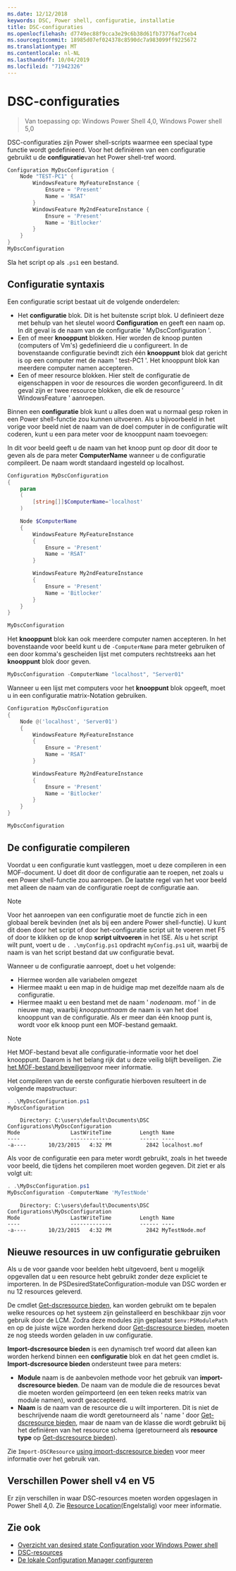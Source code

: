 ```yaml
---
ms.date: 12/12/2018
keywords: DSC, Power shell, configuratie, installatie
title: DSC-configuraties
ms.openlocfilehash: d7749ec88f9cca3e29c6b38d61fb73776af7ceb4
ms.sourcegitcommit: 18985d07ef024378c8590dc7a983099ff9225672
ms.translationtype: MT
ms.contentlocale: nl-NL
ms.lasthandoff: 10/04/2019
ms.locfileid: "71942326"
---
```

# <a name="dsc-configurations"></a>DSC-configuraties

> Van toepassing op: Windows Power Shell 4,0, Windows Power shell 5,0

DSC-configuraties zijn Power shell-scripts waarmee een speciaal type functie wordt gedefinieerd.
Voor het definiëren van een configuratie gebruikt u de **configuratie**van het Power shell-tref woord.

```powershell
Configuration MyDscConfiguration {
    Node "TEST-PC1" {
        WindowsFeature MyFeatureInstance {
            Ensure = 'Present'
            Name = 'RSAT'
        }
        WindowsFeature My2ndFeatureInstance {
            Ensure = 'Present'
            Name = 'Bitlocker'
        }
    }
}
MyDscConfiguration
```

Sla het script op als `.ps1` een bestand.

## <a name="configuration-syntax"></a>Configuratie syntaxis

Een configuratie script bestaat uit de volgende onderdelen:

- Het **configuratie** blok. Dit is het buitenste script blok. U definieert deze met behulp van het sleutel woord **Configuration** en geeft een naam op. In dit geval is de naam van de configuratie ' MyDscConfiguration '.
- Een of meer **knooppunt** blokken. Hier worden de knoop punten (computers of Vm's) gedefinieerd die u configureert. In de bovenstaande configuratie bevindt zich één **knooppunt** blok dat gericht is op een computer met de naam ' test-PC1 '. Het knooppunt blok kan meerdere computer namen accepteren.
- Een of meer resource blokken. Hier stelt de configuratie de eigenschappen in voor de resources die worden geconfigureerd. In dit geval zijn er twee resource blokken, die elk de resource ' WindowsFeature ' aanroepen.

Binnen een **configuratie** blok kunt u alles doen wat u normaal gesp roken in een Power shell-functie zou kunnen uitvoeren. Als u bijvoorbeeld in het vorige voor beeld niet de naam van de doel computer in de configuratie wilt coderen, kunt u een para meter voor de knooppunt naam toevoegen:

In dit voor beeld geeft u de naam van het knoop punt op door dit door te geven als de para meter **ComputerName** wanneer u de configuratie compileert. De naam wordt standaard ingesteld op localhost.

```powershell
Configuration MyDscConfiguration
{
    param
    (
        [string[]]$ComputerName='localhost'
    )

    Node $ComputerName
    {
        WindowsFeature MyFeatureInstance
        {
            Ensure = 'Present'
            Name = 'RSAT'
        }

        WindowsFeature My2ndFeatureInstance
        {
            Ensure = 'Present'
            Name = 'Bitlocker'
        }
    }
}

MyDscConfiguration
```

Het **knooppunt** blok kan ook meerdere computer namen accepteren. In het bovenstaande voor beeld kunt u de `-ComputerName` para meter gebruiken of een door komma's gescheiden lijst met computers rechtstreeks aan het **knooppunt** blok door geven.

```powershell
MyDscConfiguration -ComputerName "localhost", "Server01"
```

Wanneer u een lijst met computers voor het **knooppunt** blok opgeeft, moet u in een configuratie matrix-Notation gebruiken.

```powershell
Configuration MyDscConfiguration
{
    Node @('localhost', 'Server01')
    {
        WindowsFeature MyFeatureInstance
        {
            Ensure = 'Present'
            Name = 'RSAT'
        }

        WindowsFeature My2ndFeatureInstance
        {
            Ensure = 'Present'
            Name = 'Bitlocker'
        }
    }
}

MyDscConfiguration
```

## <a name="compiling-the-configuration"></a>De configuratie compileren

Voordat u een configuratie kunt vastleggen, moet u deze compileren in een MOF-document.
U doet dit door de configuratie aan te roepen, net zoals u een Power shell-functie zou aanroepen.
De laatste regel van het voor beeld met alleen de naam van de configuratie roept de configuratie aan.

> [!NOTE]
> Voor het aanroepen van een configuratie moet de functie zich in een globaal bereik bevinden (net als bij een andere Power shell-functie).
> U kunt dit doen door het script of door het-configuratie script uit te voeren met F5 of door te klikken op de knop **script uitvoeren** in het ISE.
> Als u het script wilt punt, voert u de `. .\myConfig.ps1` opdracht `myConfig.ps1` uit, waarbij de naam is van het script bestand dat uw configuratie bevat.

Wanneer u de configuratie aanroept, doet u het volgende:

- Hiermee worden alle variabelen omgezet
- Hiermee maakt u een map in de huidige map met dezelfde naam als de configuratie.
- Hiermee maakt u een bestand met de naam ' _nodenaam_. mof ' in de nieuwe map, waarbij _knooppuntnaam_ de naam is van het doel knooppunt van de configuratie.
  Als er meer dan één knoop punt is, wordt voor elk knoop punt een MOF-bestand gemaakt.

> [!NOTE]
> Het MOF-bestand bevat alle configuratie-informatie voor het doel knooppunt. Daarom is het belang rijk dat u deze veilig blijft beveiligen.
> Zie [het MOF-bestand beveiligen](../pull-server/secureMOF.md)voor meer informatie.

Het compileren van de eerste configuratie hierboven resulteert in de volgende mapstructuur:

```powershell
. .\MyDscConfiguration.ps1
MyDscConfiguration
```

```
    Directory: C:\users\default\Documents\DSC Configurations\MyDscConfiguration
Mode                LastWriteTime         Length Name
----                -------------         ------ ----
-a----       10/23/2015   4:32 PM           2842 localhost.mof
```

Als voor de configuratie een para meter wordt gebruikt, zoals in het tweede voor beeld, die tijdens het compileren moet worden gegeven. Dit ziet er als volgt uit:

```powershell
. .\MyDscConfiguration.ps1
MyDscConfiguration -ComputerName 'MyTestNode'
```

```
    Directory: C:\users\default\Documents\DSC Configurations\MyDscConfiguration
Mode                LastWriteTime         Length Name
----                -------------         ------ ----
-a----       10/23/2015   4:32 PM           2842 MyTestNode.mof
```

## <a name="using-new-resources-in-your-configuration"></a>Nieuwe resources in uw configuratie gebruiken

Als u de voor gaande voor beelden hebt uitgevoerd, bent u mogelijk opgevallen dat u een resource hebt gebruikt zonder deze expliciet te importeren.
In de PSDesiredStateConfiguration-module van DSC worden er nu 12 resources geleverd.

De cmdlet [Get-dscresource bieden](/powershell/module/PSDesiredStateConfiguration/Get-DscResource), kan worden gebruikt om te bepalen welke resources op het systeem zijn geïnstalleerd en beschikbaar zijn voor gebruik door de LCM.
Zodra deze modules zijn geplaatst `$env:PSModulePath` en op de juiste wijze worden herkend door [Get-dscresource bieden](/powershell/module/PSDesiredStateConfiguration/Get-DscResource), moeten ze nog steeds worden geladen in uw configuratie.

**Import-dscresource bieden** is een dynamisch tref woord dat alleen kan worden herkend binnen een **configuratie** blok en dat het geen cmdlet is.
**Import-dscresource bieden** ondersteunt twee para meters:

- **Module** naam is de aanbevolen methode voor het gebruik van **import-dscresource bieden**. De naam van de module die de resources bevat die moeten worden geïmporteerd (en een teken reeks matrix van module namen), wordt geaccepteerd.
- **Naam** is de naam van de resource die u wilt importeren. Dit is niet de beschrijvende naam die wordt geretourneerd als ' name ' door [Get-dscresource bieden](/powershell/module/PSDesiredStateConfiguration/Get-DscResource), maar de naam van de klasse die wordt gebruikt bij het definiëren van het resource schema (geretourneerd als **resource type** op [Get-dscresource bieden](/powershell/module/PSDesiredStateConfiguration/Get-DscResource)).

Zie `Import-DSCResource` [using import-dscresource bieden](import-dscresource.md) voor meer informatie over het gebruik van.

## <a name="powershell-v4-and-v5-differences"></a>Verschillen Power shell v4 en V5

Er zijn verschillen in waar DSC-resources moeten worden opgeslagen in Power Shell 4,0. Zie [Resource Location](import-dscresource.md#resource-location)(Engelstalig) voor meer informatie.

## <a name="see-also"></a>Zie ook

- [Overzicht van desired state Configuration voor Windows Power shell](../overview/overview.md)
- [DSC-resources](../resources/resources.md)
- [De lokale Configuration Manager configureren](../managing-nodes/metaConfig.md)
